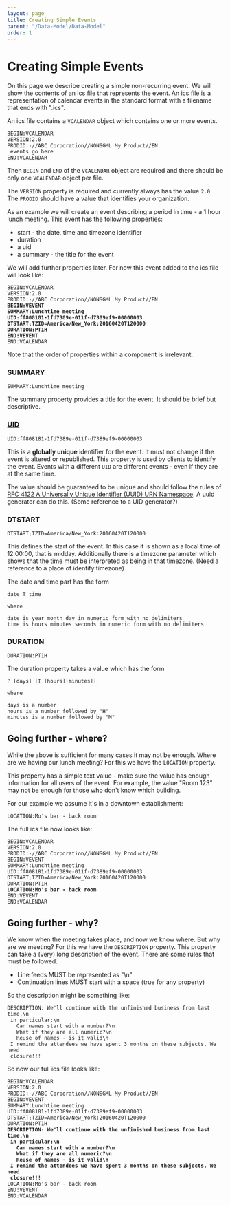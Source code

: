 ```yaml
---
layout: page
title: Creating Simple Events
parent: "/Data-Model/Data-Model"
order: 1
---
```


# Creating Simple Events

On this page we describe creating a simple non-recurring event. We will
show the contents of an ics file that represents the event. An ics file is
a representation of calendar events in the standard format with a filename
that ends with ".ics".

An ics file contains a `VCALENDAR` object which contains one or more
events.

```
BEGIN:VCALENDAR
VERSION:2.0
PRODID:-//ABC Corporation//NONSGML My Product//EN
 events go here
END:VCALENDAR
```

Then `BEGIN` and `END` of the `VCALENDAR` object are required and there should be
only one `VCALENDAR` object per file.

The `VERSION` property is required and currently always has the value `2.0`.
The `PRODID` should have a value that identifies your organization.

As an  example we will create an event describing a period in time -
a 1 hour lunch meeting. This event has the following properties:

* start - the date, time and timezone identifier
* duration
* a uid
* a summary - the title for the event

We will add further properties later. For now this event added to the ics file
will look like:

<pre><code>BEGIN:VCALENDAR
VERSION:2.0
PRODID:-//ABC Corporation//NONSGML My Product//EN
<strong>BEGIN:VEVENT
SUMMARY:Lunchtime meeting
UID:ff808181-1fd7389e-011f-d7389ef9-00000003
DTSTART;TZID=America/New_York:20160420T120000
DURATION:PT1H
END:VEVENT</strong>
END:VCALENDAR
</code></pre>

Note that the order of properties within a component is irrelevant.

### SUMMARY
`SUMMARY:Lunchtime meeting`

The summary property provides a title for the event. It should be brief but descriptive.

### [UID](../UID/)
`UID:ff808181-1fd7389e-011f-d7389ef9-00000003`

This is a **globally unique** identifier for the event. It
must not change if the event is altered or republished. This property
is used by clients to identify the event. Events with a different `UID` are
different events - even if they are at the same time.

The value should be guaranteed to be unique and should follow the rules of [RFC 4122 A Universally Unique Identifier (UUID) URN Namespace](https://tools.ietf.org/html/rfc4122). A uuid generator can do this.
(Some reference to a UID generator?)

### DTSTART
`DTSTART;TZID=America/New_York:20160420T120000`

This defines the start of the event. In this case it is shown as a local
time of 12:00:00, that is midday. Additionally there is a timezone parameter
which shows that the time must be interpreted as being in that timezone.
(Need a reference to a place of identify timezone)

The date and time part has the form

```
date T time

where

date is year month day in numeric form with no delimiters
time is hours minutes seconds in numeric form with no delimiters
```

### DURATION
`DURATION:PT1H`

The duration property takes a value which has the form
```
P [days] [T [hours][minutes]]

where

days is a number
hours is a number followed by "H"
minutes is a number followed by "M"
```

## Going further - where?
While the above is sufficient for many cases it may not be enough.
Where are we having our lunch meeting? For this we have the `LOCATION` property.

This property has a simple text value - make sure the value has enough
information for all users of the event. For example, the value
"Room 123" may not be enough for those who don't know which building.

For our example we assume it's in a downtown establishment:

```
LOCATION:Mo's bar - back room
```

The full ics file now looks like:
<pre><code>BEGIN:VCALENDAR
VERSION:2.0
PRODID:-//ABC Corporation//NONSGML My Product//EN
BEGIN:VEVENT
SUMMARY:Lunchtime meeting
UID:ff808181-1fd7389e-011f-d7389ef9-00000003
DTSTART;TZID=America/New_York:20160420T120000
DURATION:PT1H
<strong>LOCATION:Mo's bar - back room</strong>
END:VEVENT
END:VCALENDAR
</code></pre>

## Going further - why?
We know when the meeting takes place, and now we know where. But why
are we meeting? For this we have the `DESCRIPTION` property. This
property can take a (very) long description of the event. There are some
rules that must be followed.
* Line feeds MUST be represented as "\n"
* Continuation lines MUST start with a space (true for any property)

So the description might be something like:

```
DESCRIPTION: We'll continue with the unfinished business from last time,\n
 in particular:\n
   Can names start with a number?\n
   What if they are all numeric?\n
   Reuse of names - is it valid\n
 I remind the attendees we have spent 3 months on these subjects. We need
 closure!!!
```

So now our full ics file looks like:

<pre><code>BEGIN:VCALENDAR
VERSION:2.0
PRODID:-//ABC Corporation//NONSGML My Product//EN
BEGIN:VEVENT
SUMMARY:Lunchtime meeting
UID:ff808181-1fd7389e-011f-d7389ef9-00000003
DTSTART;TZID=America/New_York:20160420T120000
DURATION:PT1H
<strong>DESCRIPTION: We'll continue with the unfinished business from last time,\n
 in particular:\n
   Can names start with a number?\n
   What if they are all numeric?\n
   Reuse of names - is it valid\n
 I remind the attendees we have spent 3 months on these subjects. We need
 closure!!!</strong>
LOCATION:Mo's bar - back room
END:VEVENT
END:VCALENDAR
</code></pre>

